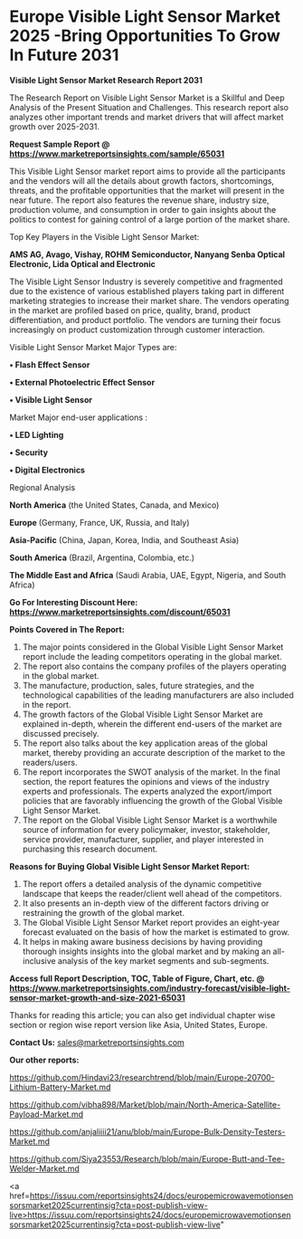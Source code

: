 # Europe Visible Light Sensor Market 2025 -Bring Opportunities To Grow In Future 2031

<strong>Visible Light Sensor Market Research Report 2031</strong>

The Research Report on Visible Light Sensor Market is a Skillful and Deep Analysis of the Present Situation and Challenges. This research report also analyzes other important trends and market drivers that will affect market growth over 2025-2031.

<strong>Request Sample Report @ <a href=https://www.marketreportsinsights.com/sample/65031>https://www.marketreportsinsights.com/sample/65031</a></strong>

This Visible Light Sensor market report aims to provide all the participants and the vendors will all the details about growth factors, shortcomings, threats, and the profitable opportunities that the market will present in the near future. The report also features the revenue share, industry size, production volume, and consumption in order to gain insights about the politics to contest for gaining control of a large portion of the market share.

Top Key Players in the Visible Light Sensor Market:

<strong>AMS AG, Avago, Vishay, ROHM Semiconductor, Nanyang Senba Optical Electronic, Lida Optical and Electronic </strong>

The Visible Light Sensor Industry is severely competitive and fragmented due to the existence of various established players taking part in different marketing strategies to increase their market share. The vendors operating in the market are profiled based on price, quality, brand, product differentiation, and product portfolio. The vendors are turning their focus increasingly on product customization through customer interaction.

Visible Light Sensor Market Major Types are:

<strong>• Flash Effect Sensor

• External Photoelectric Effect Sensor

• Visible Light Sensor</strong>

Market Major end-user applications :

<strong>• LED Lighting

• Security

• Digital Electronics</strong>

Regional Analysis

</u><strong><b>North America</b></strong> (the United States, Canada, and Mexico)

<strong><b>Europe </b></strong>(Germany, France, UK, Russia, and Italy)

<strong><b>Asia-Pacific</b></strong> (China, Japan, Korea, India, and Southeast Asia)

<strong><b>South America</b></strong> (Brazil, Argentina, Colombia, etc.)

<strong><b>The Middle East and Africa</b></strong> (Saudi Arabia, UAE, Egypt, Nigeria, and South Africa)

<strong>Go For Interesting Discount Here: <a href=https://www.marketreportsinsights.com/discount/65031>https://www.marketreportsinsights.com/discount/65031</a></strong>

<strong>Points Covered in The Report:</strong>
<ol>
  <li>The major points considered in the Global Visible Light Sensor Market report include the leading competitors operating in the global market.</li>
  <li>The report also contains the company profiles of the players operating in the global market.</li>
  <li>The manufacture, production, sales, future strategies, and the technological capabilities of the leading manufacturers are also included in the report.</li>
  <li>The growth factors of the Global Visible Light Sensor Market are explained in-depth, wherein the different end-users of the market are discussed precisely.</li>
  <li>The report also talks about the key application areas of the global market, thereby providing an accurate description of the market to the readers/users.</li>
  <li>The report incorporates the SWOT analysis of the market. In the final section, the report features the opinions and views of the industry experts and professionals. The experts analyzed the export/import policies that are favorably influencing the growth of the Global Visible Light Sensor Market.</li>
  <li>The report on the Global Visible Light Sensor Market is a worthwhile source of information for every policymaker, investor, stakeholder, service provider, manufacturer, supplier, and player interested in purchasing this research document.</li>
</ol>
<strong>Reasons for Buying Global Visible Light Sensor Market Report:</strong>

<ol>
  <li>The report offers a detailed analysis of the dynamic competitive landscape that keeps the reader/client well ahead of the competitors.</li>
  <li>It also presents an in-depth view of the different factors driving or restraining the growth of the global market.</li>
  <li>The Global Visible Light Sensor Market report provides an eight-year forecast evaluated on the basis of how the market is estimated to grow.</li>
  <li>It helps in making aware business decisions by having providing thorough insights insights into the global market and by making an all-inclusive analysis of the key market segments and sub-segments.</li>
</ol>
<strong>Access full Report Description, TOC, Table of Figure, Chart, etc. @ <a href=https://www.marketreportsinsights.com/industry-forecast/visible-light-sensor-market-growth-and-size-2021-65031>https://www.marketreportsinsights.com/industry-forecast/visible-light-sensor-market-growth-and-size-2021-65031</a></strong>


Thanks for reading this article; you can also get individual chapter wise section or region wise report version like Asia, United States, Europe.

<strong>Contact Us:</strong>
sales@marketreportsinsights.com

<strong>Our other reports:</strong>

<a href=https://github.com/Hindavi23/researchtrend/blob/main/Europe-20700-Lithium-Battery-Market.md>https://github.com/Hindavi23/researchtrend/blob/main/Europe-20700-Lithium-Battery-Market.md</a>

<a href=https://github.com/vibha898/Market/blob/main/North-America-Satellite-Payload-Market.md>https://github.com/vibha898/Market/blob/main/North-America-Satellite-Payload-Market.md</a>

<a href=https://github.com/anjaliiii21/anu/blob/main/Europe-Bulk-Density-Testers-Market.md>https://github.com/anjaliiii21/anu/blob/main/Europe-Bulk-Density-Testers-Market.md</a>

<a href=https://github.com/Siya23553/Research/blob/main/Europe-Butt-and-Tee-Welder-Market.md>https://github.com/Siya23553/Research/blob/main/Europe-Butt-and-Tee-Welder-Market.md</a>

<a href=https://issuu.com/reportsinsights24/docs/europemicrowavemotionsensorsmarket2025currentinsig?cta=post-publish-view-live>https://issuu.com/reportsinsights24/docs/europemicrowavemotionsensorsmarket2025currentinsig?cta=post-publish-view-live</a>"
